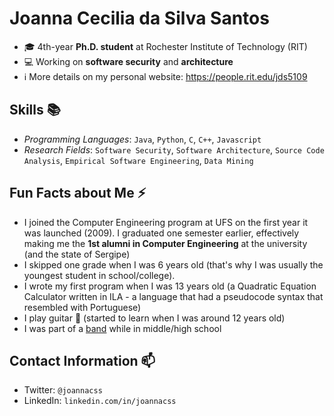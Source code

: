 # Joanna Cecilia da Silva Santos

<!--
**ceciliajoanna/ceciliajoanna** is a ✨ _special_ ✨ repository because its `README.md` (this file) appears on your GitHub profile.

Here are some ideas to get you started:

- 🔭 I’m currently working on ...
- 🌱 I’m currently learning ...
- 👯 I’m looking to collaborate on ...
- 🤔 I’m looking for help with ...
- 💬 Ask me about ...
- 📫 How to reach me: ...
- 😄 Pronouns: ...
- ⚡ Fun fact: ...
-->


- 🎓  4th-year **Ph.D. student** at Rochester Institute of Technology (RIT)
- 💻  Working on **software security** and **architecture**
- ℹ️  More details on my personal website: https://people.rit.edu/jds5109



## Skills 📚
- *Programming Languages*: `Java`, `Python`, `C`, `C++`, `Javascript`
- *Research Fields*:  `Software Security`, `Software Architecture`, `Source Code Analysis`, `Empirical Software Engineering`, `Data Mining`

## Fun Facts about Me ⚡
- I joined the Computer Engineering program at UFS on the first year it was launched (2009). I graduated one semester earlier, effectively making me the **1st alumni in Computer Engineering** at the university (and the state of Sergipe)
- I skipped one grade when I was 6 years old (that's why I was usually the youngest student in school/college).
- I wrote my first program when I was 13 years old (a Quadratic Equation Calculator written in ILA - a language that had a pseudocode syntax that resembled with Portuguese)
- I play guitar 🎸 (started to learn when I was around 12 years old)
- I was part of a [band](https://www.youtube.com/watch?v=dHqs8XlOXfo) while in middle/high school 

## Contact Information  📫
- Twitter: `@joannacss`
- LinkedIn: `linkedin.com/in/joannacss`

